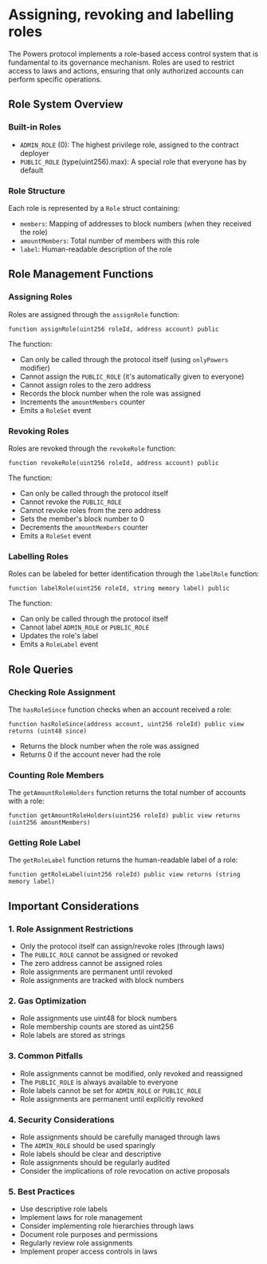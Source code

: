 # Assigning, revoking and labelling roles

The Powers protocol implements a role-based access control system that is fundamental to its governance mechanism. Roles are used to restrict access to laws and actions, ensuring that only authorized accounts can perform specific operations.

## Role System Overview

### Built-in Roles
- `ADMIN_ROLE` (0): The highest privilege role, assigned to the contract deployer
- `PUBLIC_ROLE` (type(uint256).max): A special role that everyone has by default

### Role Structure
Each role is represented by a `Role` struct containing:
- `members`: Mapping of addresses to block numbers (when they received the role)
- `amountMembers`: Total number of members with this role
- `label`: Human-readable description of the role

## Role Management Functions

### Assigning Roles
Roles are assigned through the `assignRole` function:
```solidity
function assignRole(uint256 roleId, address account) public
```

The function:
- Can only be called through the protocol itself (using `onlyPowers` modifier)
- Cannot assign the `PUBLIC_ROLE` (it's automatically given to everyone)
- Cannot assign roles to the zero address
- Records the block number when the role was assigned
- Increments the `amountMembers` counter
- Emits a `RoleSet` event

### Revoking Roles
Roles are revoked through the `revokeRole` function:
```solidity
function revokeRole(uint256 roleId, address account) public
```

The function:
- Can only be called through the protocol itself
- Cannot revoke the `PUBLIC_ROLE`
- Cannot revoke roles from the zero address
- Sets the member's block number to 0
- Decrements the `amountMembers` counter
- Emits a `RoleSet` event

### Labelling Roles
Roles can be labeled for better identification through the `labelRole` function:
```solidity
function labelRole(uint256 roleId, string memory label) public
```

The function:
- Can only be called through the protocol itself
- Cannot label `ADMIN_ROLE` or `PUBLIC_ROLE`
- Updates the role's label
- Emits a `RoleLabel` event

## Role Queries

### Checking Role Assignment
The `hasRoleSince` function checks when an account received a role:
```solidity
function hasRoleSince(address account, uint256 roleId) public view returns (uint48 since)
```
- Returns the block number when the role was assigned
- Returns 0 if the account never had the role

### Counting Role Members
The `getAmountRoleHolders` function returns the total number of accounts with a role:
```solidity
function getAmountRoleHolders(uint256 roleId) public view returns (uint256 amountMembers)
```

### Getting Role Label
The `getRoleLabel` function returns the human-readable label of a role:
```solidity
function getRoleLabel(uint256 roleId) public view returns (string memory label)
```

## Important Considerations

### 1. Role Assignment Restrictions
- Only the protocol itself can assign/revoke roles (through laws)
- The `PUBLIC_ROLE` cannot be assigned or revoked
- The zero address cannot be assigned roles
- Role assignments are permanent until revoked
- Role assignments are tracked with block numbers

### 2. Gas Optimization
- Role assignments use uint48 for block numbers
- Role membership counts are stored as uint256
- Role labels are stored as strings

### 3. Common Pitfalls
- Role assignments cannot be modified, only revoked and reassigned
- The `PUBLIC_ROLE` is always available to everyone
- Role labels cannot be set for `ADMIN_ROLE` or `PUBLIC_ROLE`
- Role assignments are permanent until explicitly revoked

### 4. Security Considerations
- Role assignments should be carefully managed through laws
- The `ADMIN_ROLE` should be used sparingly
- Role labels should be clear and descriptive
- Role assignments should be regularly audited
- Consider the implications of role revocation on active proposals

### 5. Best Practices
- Use descriptive role labels
- Implement laws for role management
- Consider implementing role hierarchies through laws
- Document role purposes and permissions
- Regularly review role assignments
- Implement proper access controls in laws
